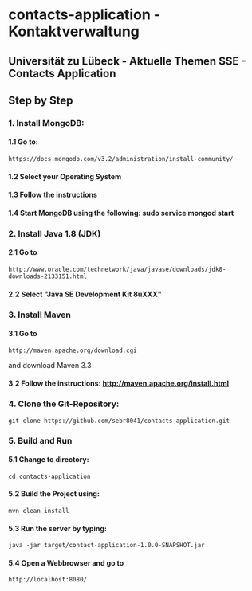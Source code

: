 # contacts-application - Kontaktverwaltung
## Universität zu Lübeck - Aktuelle Themen SSE - Contacts Application

## Step by Step
### 1. Install MongoDB:
#### 1.1 Go to: 

```
https://docs.mongodb.com/v3.2/administration/install-community/
```

#### 1.2 Select your Operating System
#### 1.3 Follow the instructions
#### 1.4 Start MongoDB using the following: sudo service mongod start

### 2. Install Java 1.8 (JDK)
#### 2.1 Go to

```
http://www.oracle.com/technetwork/java/javase/downloads/jdk8-downloads-2133151.html
```

#### 2.2 Select "Java SE Development Kit 8uXXX"

### 3. Install Maven
#### 3.1 Go to

```
http://maven.apache.org/download.cgi
```

and download Maven 3.3
#### 3.2 Follow the instructions: http://maven.apache.org/install.html


### 4. Clone the Git-Repository:

```
git clone https://github.com/sebr8041/contacts-application.git
```

### 5. Build and Run 
#### 5.1 Change to directory: 

```
cd contacts-application
```

#### 5.2 Build the Project using: 

```
mvn clean install
```

#### 5.3 Run the server by typing:

```
java -jar target/contact-application-1.0.0-SNAPSHOT.jar
```

#### 5.4 Open a Webbrowser and go to 

```
http://localhost:8080/
```
